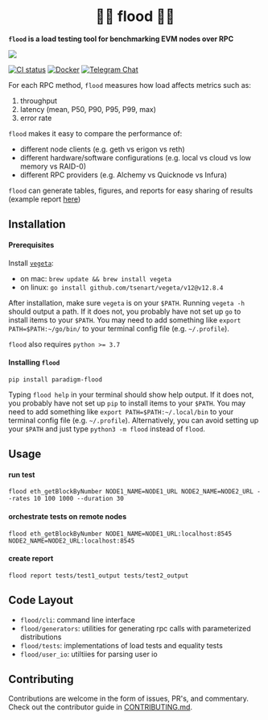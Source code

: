 
# <h1 align="center"> 🌊🌊 flood 🌊🌊 </h1>

**`flood` is a load testing tool for benchmarking EVM nodes over RPC**

![](./assets/cover.png)

[![CI status](https://github.com/paradigmxyz/flood/workflows/Pytest/badge.svg)][gh-ci]
[![Docker](https://github.com/paradigmxyz/flood/actions/workflows/docker.yml/badge.svg)][gh-docker]
[![Telegram Chat][tg-badge]][tg-url]

[gh-ci]: https://github.com/paradigmxyz/flood/actions/workflows/ci.yml
[gh-docker]: https://github.com/paradigmxyz/flood/actions/workflows/docker.yml
[tg-badge]: https://img.shields.io/endpoint?color=neon&logo=telegram&label=chat&url=https%3A%2F%2Ftg.sumanjay.workers.dev%2Fparadigm%5Fflood
[tg-url]: https://t.me/paradigm_flood

For each RPC method, `flood` measures how load affects metrics such as:
1. throughput
2. latency (mean, P50, P90, P95, P99, max)
3. error rate

`flood` makes it easy to compare the performance of:
- different node clients (e.g. geth vs erigon vs reth)
- different hardware/software configurations (e.g. local vs cloud vs low memory vs RAID-0)
- different RPC providers (e.g. Alchemy vs Quicknode vs Infura)

`flood` can generate tables, figures, and reports for easy sharing of results (example report [here](https://datasets.paradigm.xyz/notebooks/flood/example_report.html))


## Installation

#### Prerequisites

Install [`vegeta`](https://github.com/tsenart/vegeta):
- on mac: `brew update && brew install vegeta`
- on linux: `go install github.com/tsenart/vegeta/v12@v12.8.4`

After installation, make sure `vegeta` is on your `$PATH`. Running `vegeta -h` should output a path. If it does not, you probably have not set up `go` to install items to your `$PATH`. You may need to add something like `export PATH=$PATH:~/go/bin/` to your terminal config file (e.g. `~/.profile`).

`flood` also requires `python >= 3.7`

#### Installing `flood`

```
pip install paradigm-flood
```

Typing `flood help` in your terminal should show help output. If it does not, you probably have not set up `pip` to install items to your `$PATH`. You may need to add something like `export PATH=$PATH:~/.local/bin` to your terminal config file (e.g. `~/.profile`). Alternatively, you can avoid setting up your `$PATH` and just type `python3 -m flood` instead of `flood`.

## Usage

#### run test
```
flood eth_getBlockByNumber NODE1_NAME=NODE1_URL NODE2_NAME=NODE2_URL --rates 10 100 1000 --duration 30
```

#### orchestrate tests on remote nodes
```
flood eth_getBlockByNumber NODE1_NAME=NODE1_URL:localhost:8545 NODE2_NAME=NODE2_URL:localhost:8545
```

#### create report
```
flood report tests/test1_output tests/test2_output
````

## Code Layout
- `flood/cli`: command line interface
- `flood/generators`: utilities for generating rpc calls with parameterized distributions
- `flood/tests`: implementations of load tests and equality tests
- `flood/user_io`: utiltiies for parsing user io


## Contributing

Contributions are welcome in the form of issues, PR's, and commentary. Check out the contributor guide in [CONTRIBUTING.md](CONTRIBUTING.md).


